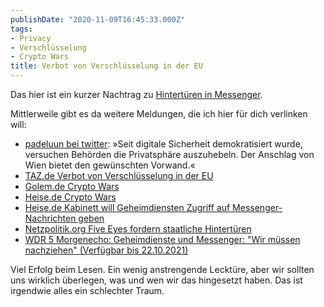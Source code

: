 ```yaml
---
publishDate: "2020-11-09T16:45:33.000Z"
tags:
- Privacy
- Verschlüsselung
- Crypto Wars
title: Verbot von Verschlüsselung in der EU
---
```


Das hier ist ein kurzer Nachtrag zu [Hintertüren in Messenger](/2020/11/hintertüren-in-messenger/).

Mittlerweile gibt es da weitere Meldungen, die ich hier für dich verlinken will:

- [padeluun bei twitter](https://twitter.com/padeluun/status/1325827794752909312): »Seit digitale Sicherheit demokratisiert wurde, versuchen Behörden die Privatsphäre auszuhebeln. Der Anschlag von Wien bietet den gewünschten Vorwand.«
- [TAZ.de Verbot von Verschlüsselung in der EU](https://taz.de/Verbot-von-Verschluesselung-in-der-EU/!5724036/)
- [Golem.de Crypto Wars](https://www.golem.de/news/crypto-wars-wie-die-eu-verschluesselte-kommunikation-knacken-will-2011-151983.html)
- [Heise.de Crypto Wars](https://www.heise.de/news/Crypto-Wars-Deutsche-EU-Ratspraesidentschaft-will-Beihilfe-zur-Entschluesselung-4940927.html)
- [Heise.de Kabinett will Geheimdiensten Zugriff auf Messenger-Nachrichten geben](https://www.heise.de/news/Kabinett-will-Geheimdiensten-Zugriff-auf-Messenger-Nachrichten-geben-4934988.html)
- [Netzpolitik.org Five Eyes fordern staatliche Hintertüren](https://netzpolitik.org/2020/geheimdienstallianz-five-eyes-fordern-staatliche-hintertuer-fuer-verschluesselte-apps/)
- [WDR 5 Morgenecho: Geheimdienste und Messenger: "Wir müssen nachziehen" (Verfügbar bis 22.10.2021)](https://www1.wdr.de/mediathek/audio/wdr5/wdr5-morgenecho-interview/audio-geheimdienste-und-messenger-wir-muessen-nachziehen-100.html)

Viel Erfolg beim Lesen. Ein wenig anstrengende Lecktüre, aber wir sollten uns wirklich überlegen, was und wen wir das hingesetzt haben. Das ist irgendwie alles ein schlechter Traum.

<!--more-->
